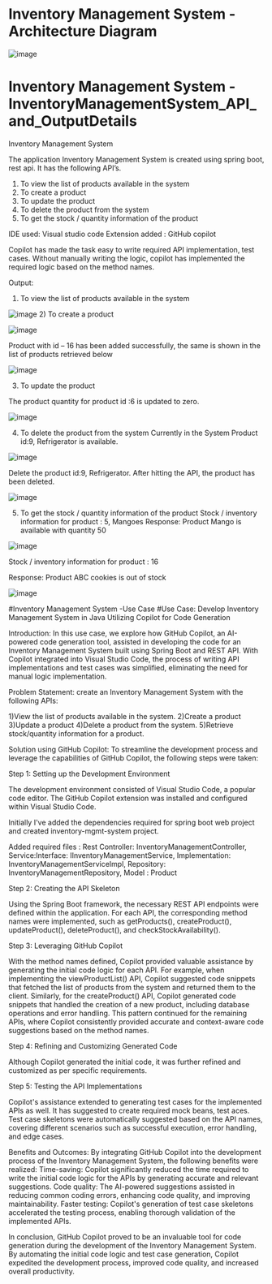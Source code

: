 # Inventory Management System - Architecture Diagram
![image](https://github.com/sribindu-thottempudi/inventory-mgmt-system/assets/137598786/4c39626a-4f59-4299-99c9-8240eca1c220)


# Inventory Management System - InventoryManagementSystem_API_and_OutputDetails

Inventory Management System 

The application Inventory Management System is created using spring boot, rest api.
It has the following API’s.
1)	To view the list of products available in the system
2)	To create a product
3)	To update the product
4)	To delete the product from the system
5)	To get the stock / quantity information of the product

IDE used: Visual studio code
Extension added : GitHub copilot

Copilot has made the task easy to write required API implementation, test cases.
Without manually writing the logic, copilot has implemented the required logic based on the method names.


Output:
1)	To view the list of products available in the system

 ![image](https://github.com/sribindu-thottempudi/inventory-mgmt-system/assets/137598786/ea0893e3-99bb-4b4c-a899-833713036d3c)
2)	To create a product

 ![image](https://github.com/sribindu-thottempudi/inventory-mgmt-system/assets/137598786/f682ca01-234f-4a1a-bb4e-dc08c404e206)


Product with id – 16 has been added successfully, the same is shown in the list of products retrieved below
 
![image](https://github.com/sribindu-thottempudi/inventory-mgmt-system/assets/137598786/4696b12f-2d5b-4ee0-8530-8880701cd42e)

3)	To update the product

The product quantity for product id :6 is updated to zero.

![image](https://github.com/sribindu-thottempudi/inventory-mgmt-system/assets/137598786/d35dd905-1428-4b3d-a330-b7749685da5a)

 
4)	To delete the product from the system
Currently in the System Product id:9, Refrigerator is available.

![image](https://github.com/sribindu-thottempudi/inventory-mgmt-system/assets/137598786/43be8f23-5856-4f9d-9684-a305bfca6ac8)


 

Delete the product id:9, Refrigerator.
After hitting the API, the product has been deleted.

 ![image](https://github.com/sribindu-thottempudi/inventory-mgmt-system/assets/137598786/1508ef03-c713-4e50-af35-606db8a1fc84)



5)	To get the stock / quantity information of the product
Stock / inventory information for product : 5, Mangoes
Response: Product Mango is available with quantity 50

![image](https://github.com/sribindu-thottempudi/inventory-mgmt-system/assets/137598786/eb878aee-816a-48a0-aac3-603332a24840)

 

Stock / inventory information for product : 16

Response: Product ABC cookies is out of stock

 ![image](https://github.com/sribindu-thottempudi/inventory-mgmt-system/assets/137598786/0bcdd955-8e5e-4997-a734-61aaa47b56b1)


#Inventory Management System -Use Case
#Use Case: Develop Inventory Management System in Java
Utilizing Copilot for Code Generation 

Introduction:
In this use case, we explore how GitHub Copilot, an AI-powered code generation tool, assisted in developing the code for an Inventory Management System built using Spring Boot and REST API. With Copilot integrated into Visual Studio Code, the process of writing API implementations and test cases was simplified, eliminating the need for manual logic implementation.

Problem Statement:
create an Inventory Management System with the following APIs:

1)View the list of products available in the system.
2)Create a product
3)Update a product
4)Delete a product from the system.
5)Retrieve stock/quantity information for a product.

Solution using GitHub Copilot:
To streamline the development process and leverage the capabilities of GitHub Copilot, the following steps were taken:

Step 1: Setting up the Development Environment

The development environment consisted of Visual Studio Code, a popular code editor.
The GitHub Copilot extension was installed and configured within Visual Studio Code.

Initially I've added the dependencies required for spring boot web project and created inventory-mgmt-system project.


Added required files : Rest Controller: InventoryManagementController, Service:Interface: IInventoryManagementService, Implementation: InventoryManagementServiceImpl, Repository: InventoryManagementRepository, Model : Product

Step 2: Creating the API Skeleton

Using the Spring Boot framework, the necessary REST API endpoints were defined within the application.
For each API, the corresponding method names were implemented, such as getProducts(), createProduct(), updateProduct(), deleteProduct(), and checkStockAvailability().

Step 3: Leveraging GitHub Copilot

With the method names defined, Copilot provided valuable assistance by generating the initial code logic for each API.
For example, when implementing the viewProductList() API, Copilot suggested code snippets that fetched the list of products from the system and returned them to the client.
Similarly, for the createProduct() API, Copilot generated code snippets that handled the creation of a new product, including database operations and error handling.
This pattern continued for the remaining APIs, where Copilot consistently provided accurate and context-aware code suggestions based on the method names.

Step 4: Refining and Customizing Generated Code

Although Copilot generated the initial code, it was further refined and customized as per specific requirements.


Step 5: Testing the API Implementations

Copilot's assistance extended to generating test cases for the implemented APIs as well.
It has suggested to create required mock beans, test aces.
Test case skeletons were automatically suggested based on the API names, covering different scenarios such as successful execution, error handling, and edge cases.

Benefits and Outcomes:
By integrating GitHub Copilot into the development process of the Inventory Management System, the following benefits were realized:
Time-saving: Copilot significantly reduced the time required to write the initial code logic for the APIs by generating accurate and relevant suggestions.
Code quality: The AI-powered suggestions assisted in reducing common coding errors, enhancing code quality, and improving maintainability.
Faster testing: Copilot's generation of test case skeletons accelerated the testing process, enabling thorough validation of the implemented APIs.


In conclusion, GitHub Copilot proved to be an invaluable tool for code generation during the development of the Inventory Management System. By automating the initial code logic and test case generation, Copilot expedited the development process, improved code quality, and increased overall productivity.

